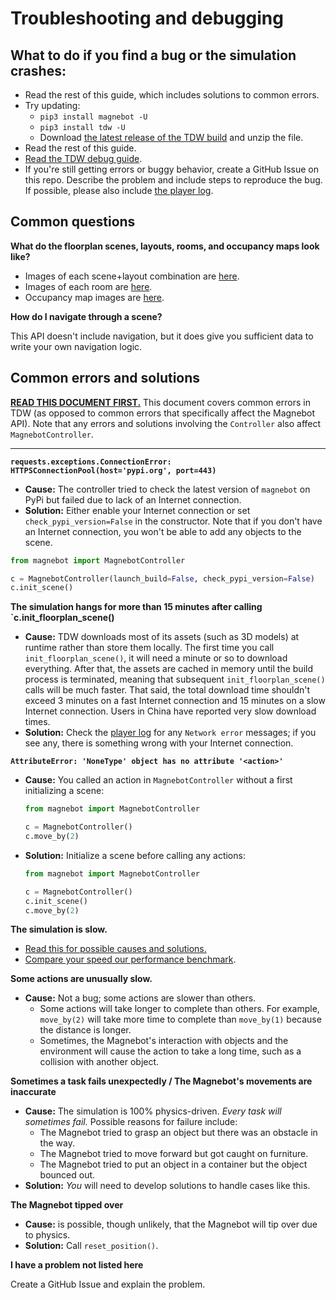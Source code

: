 # Troubleshooting and debugging

## What to do if you find a bug or the simulation crashes: 

- Read the rest of this guide, which includes solutions to common errors.
- Try updating:
  - `pip3 install magnebot -U`
  - `pip3 install tdw -U`
  - Download [the latest release of the TDW build](https://github.com/threedworld-mit/tdw/releases/latest/) and unzip the file. 
- Read the rest of this guide.
- [Read the TDW debug guide](https://github.com/threedworld-mit/tdw/blob/master/Documentation/lessons/troubleshooting/overivew.md).
- If you're still getting errors or buggy behavior, create a GitHub Issue on this repo. Describe the problem and include steps to reproduce the bug. If possible, please also include [the player log](https://docs.unity3d.com/Manual/LogFiles.html).

## Common questions

**What do the floorplan scenes, layouts, rooms, and occupancy maps look like?**

- Images of each scene+layout combination are [here](https://github.com/alters-mit/magnebot/tree/main/doc/images/floorplans).
- Images of each room are [here](https://github.com/alters-mit/magnebot/tree/main/doc/images/rooms).
- Occupancy map images are [here](https://github.com/alters-mit/magnebot/tree/main/doc/images/occupancy_maps).

**How do I navigate through a scene?**

This API doesn't include navigation, but it does give you sufficient data to write your own navigation logic.

## Common errors and solutions

**[READ THIS DOCUMENT FIRST.](https://github.com/threedworld-mit/tdw/blob/master/Documentation/lessons/troubleshooting/common_errors.md)** This document covers common errors in TDW (as opposed to common errors that specifically affect the Magnebot API). Note that any errors and solutions involving the `Controller` also affect `MagnebotController`.

***

**`requests.exceptions.ConnectionError: HTTPSConnectionPool(host='pypi.org', port=443)`**

- **Cause:** The controller tried to check the latest version of `magnebot` on PyPi but failed due to lack of an Internet connection.
- **Solution:** Either enable your Internet connection or set `check_pypi_version=False` in the constructor. Note that if you don't have an Internet connection, you won't be able to add any objects to the scene.

```python
from magnebot import MagnebotController

c = MagnebotController(launch_build=False, check_pypi_version=False)
c.init_scene()
```

**The simulation hangs for more than 15 minutes after calling `c.init_floorplan_scene()**

- **Cause:** TDW downloads most of its assets (such as 3D models) at runtime rather than store them locally. The first time you call `init_floorplan_scene()`, it will need a minute or so to download everything. After that, the assets are cached in memory until the build process is terminated, meaning that subsequent `init_floorplan_scene()` calls will be much faster. That said, the total download time shouldn't exceed 3 minutes on a fast Internet connection and 15 minutes on a slow Internet connection. Users in China have reported very slow download times.
- **Solution:** Check the [player log](https://docs.unity3d.com/Manual/LogFiles.html) for any `Network error` messages; if  you see any, there is something wrong with your Internet connection.

**`AttributeError: 'NoneType' object has no attribute '<action>'`**

- **Cause:** You called an action in `MagnebotController` without a first initializing a scene:

  ```python
  from magnebot import MagnebotController
  
  c = MagnebotController()
  c.move_by(2)
  ```

- **Solution:** Initialize a scene before calling any actions:

  ```python
  from magnebot import MagnebotController
  
  c = MagnebotController()
  c.init_scene()
  c.move_by(2)
  ```

**The simulation is slow.**

- [Read  this for possible causes and solutions.](https://github.com/threedworld-mit/tdw/blob/master/Documentation/lessons/troubleshooting/performance_optimizations.md)
- [Compare your speed our performance benchmark](benchmark.md).

**Some actions are unusually slow.**

- **Cause:** Not a bug; some actions are slower than others.
  - Some actions will take longer to complete than others. For example, `move_by(2)` will take more time to complete than `move_by(1)` because the distance is longer.
  - Sometimes, the Magnebot's interaction with objects and the environment will cause the action to take a long time, such as a collision with another object.

**Sometimes a task fails unexpectedly / The Magnebot's movements are inaccurate**

- **Cause:** The simulation is 100% physics-driven. *Every task will sometimes fail.* Possible reasons for failure include:
  - The Magnebot tried to grasp an object but there was an obstacle in the way.
  - The Magnebot tried to move forward but got caught on furniture.
  - The Magnebot tried to put an object in a container but the object bounced out.
- **Solution:** *You* will need to develop solutions to handle cases like this.

**The Magnebot tipped over**

- **Cause:** is possible, though unlikely, that the Magnebot will tip over due to physics.
- **Solution:** Call `reset_position()`.

**I have a problem not listed here**

Create a GitHub Issue and explain the problem.